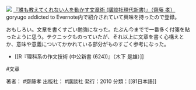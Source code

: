 
[![](https://images-fe.ssl-images-amazon.com/images/I/31Dn6oi%2B8rL._SL160_.jpg)](http://www.amazon.co.jp/exec/obidos/ASIN/4062880830/choiyaki81-22/ref=nosim)
[『誰も教えてくれない人を動かす文章術 (講談社現代新書)』（齋藤 孝）](http://www.amazon.co.jp/exec/obidos/ASIN/4062880830/choiyaki81-22/ref=nosim)
goryugo addicted to Evernote内で紹介されていて興味を持ったので登録。

おもしろい。文章を書くすごい勉強になった。たぶん今までで一番多く付箋を貼ったように思う。テクニックものっていたが、それ以上に文章を書く心構えとか、意味や意義についてかかれている部分がものすごく参考になった。

- [[R『理科系の作文技術 (中公新書 (624))』（木下 是雄）]]

#文章 

著者： #齋藤孝 
出版社： #講談社 
発行：2010
分類：[[81日本語]]